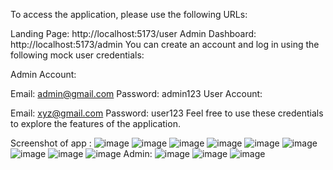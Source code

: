 To access the application, please use the following URLs:

Landing Page: http://localhost:5173/user
Admin Dashboard: http://localhost:5173/admin
You can create an account and log in using the following mock user credentials:

Admin Account:

Email: admin@gmail.com
Password: admin123
User Account:

Email: xyz@gmail.com
Password: user123
Feel free to use these credentials to explore the features of the application.

Screenshot of app :
![image](https://github.com/user-attachments/assets/5b6a9607-8e94-4d28-ac1b-fcc89b598e96)
![image](https://github.com/user-attachments/assets/349ebc9e-91a8-4879-babe-46abb28fc090)
![image](https://github.com/user-attachments/assets/8259d30e-426f-46c7-80d5-97fd668a3f9d)
![image](https://github.com/user-attachments/assets/98d829a1-195a-4036-9ddc-401c981b97e2)
![image](https://github.com/user-attachments/assets/6c7af891-412e-43c1-a4b7-1661a152bd70)
![image](https://github.com/user-attachments/assets/89c34a4e-4446-482b-bd12-c7ddd2ddca5e)
![image](https://github.com/user-attachments/assets/a4e5ae93-ce5f-4c45-a14e-449250201467)
![image](https://github.com/user-attachments/assets/2280110d-1828-4654-9073-847fe6c7f50f)
![image](https://github.com/user-attachments/assets/e111ad9f-498a-4bfb-8cd4-d8b499762f7b)
Admin:
![image](https://github.com/user-attachments/assets/454674a0-fa62-47e3-8dc6-0063d1a163ef)
![image](https://github.com/user-attachments/assets/f8843235-4331-4e42-8ba4-234f7b6a9a0e)
![image](https://github.com/user-attachments/assets/eb47f72f-4637-4811-8014-e8dc86801f66)







